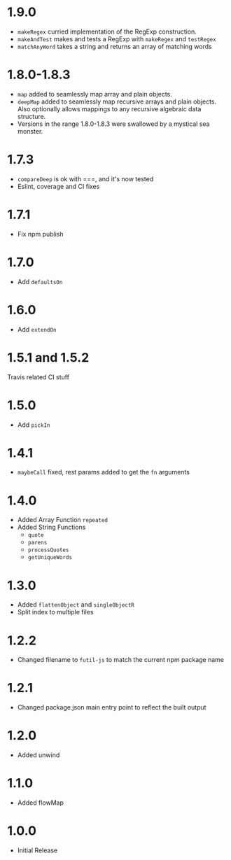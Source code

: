 # 1.9.0
- `makeRegex` curried implementation of the RegExp construction.
- `makeAndTest` makes and tests a RegExp with `makeRegex` and `testRegex`
- `matchAnyWord` takes a string and returns an array of matching words

# 1.8.0-1.8.3
- `map` added to seamlessly map array and plain objects.
- `deepMap` added to seamlessly map recursive arrays and plain
  objects. Also optionally allows mappings to any recursive algebraic
  data structure.
- Versions in the range 1.8.0-1.8.3 were swallowed by a mystical sea
  monster.

# 1.7.3
- `compareDeep` is ok with ===, and it's now tested
- Eslint, coverage and CI fixes
 
# 1.7.1
- Fix npm publish

# 1.7.0
- Add `defaultsOn`

# 1.6.0
- Add `extendOn`

# 1.5.1 and 1.5.2
Travis related CI stuff

# 1.5.0
- Add `pickIn`

# 1.4.1
- `maybeCall` fixed, rest params added to get the `fn` arguments

# 1.4.0
- Added Array Function `repeated`
- Added String Functions
	* `quote`
	* `parens`
	* `processQuotes`
	* `getUniqueWords`

# 1.3.0
- Added `flattenObject` and `singleObjectR`
- Split index to multiple files

# 1.2.2
- Changed filename to `futil-js` to match the current npm package name

# 1.2.1
- Changed package.json main entry point to reflect the built output

# 1.2.0
- Added unwind

# 1.1.0
- Added flowMap

# 1.0.0
- Initial Release 
